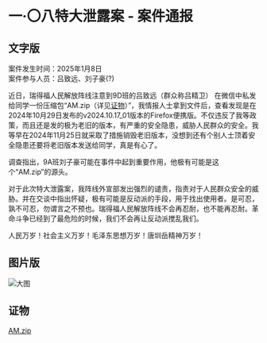 # 一·〇八特大泄露案 - 案件通报

## 文字版

案件发生时间：2025年1月8日\
案件参与人员：吕致远、刘子豪(?)

近日，瑞得福人民解放阵线注意到9D班的吕致远（群众称吕精卫）
在微信中私发给同学一份压缩包“AM.zip（详见[证物](#证物)）”，我情报人士拿到文件后，查看发现是在2024年10月29日发布的v2024.10.17_01版本的Firefox便携版。不仅违反了我等政策，而且还是发的极为老旧的版本，有严重的安全隐患，威胁人民群众的安全。我等早在2024年11月25日就采取了措施销毁老旧版本，没想到还有个别人士顶着安全隐患还要将老旧版本发送给同学，真是有心了。

调查指出，9A班刘子豪可能在事件中起到重要作用，他极有可能是这个“AM.zip”的源头。

对于此次特大泄露案，我阵线外宣部发出强烈的谴责，指责对于人民群众安全的威胁。并在交谈中指出怀疑，极有可能是反动派的手段，用于找出使用者。是可忍，孰不可忍，勿谓言之不预也。瑞得福人民解放阵线不会再忍耐，也不能再忍耐。革命斗争已经到了最危险的时候，我们不会再让反动派搅乱我们。

人民万岁！社会主义万岁！毛泽东思想万岁！唐圳岳精神万岁！

## 图片版

![大图](https://s1.locimg.com/2025/01/09/2d3ec28ab7fea.png)

## 证物
[AM.zip](https://www.file.io/b75r/download/x2Ew2V7CAfi2)